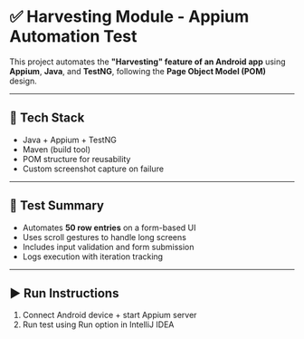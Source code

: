 # ✅ Harvesting Module - Appium Automation Test

This project automates the **"Harvesting" feature of an Android app** using **Appium**, **Java**, and **TestNG**, following the **Page Object Model (POM)** design.

---

## 🔧 Tech Stack
- Java + Appium + TestNG
- Maven (build tool)
- POM structure for reusability
- Custom screenshot capture on failure

---

## 🧪 Test Summary

- Automates **50 row entries** on a form-based UI
- Uses scroll gestures to handle long screens
- Includes input validation and form submission
- Logs execution with iteration tracking

---

## ▶️ Run Instructions
1. Connect Android device + start Appium server
2. Run test using Run option in IntelliJ IDEA
